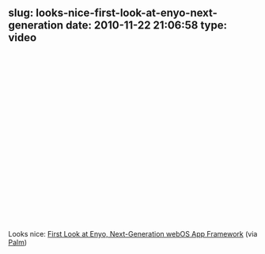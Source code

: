 slug: looks-nice-first-look-at-enyo-next-generation
date: 2010-11-22 21:06:58
type: video
---

<object width="425" height="344"><param name="movie" value="http://www.youtube.com/v/nsZX2dJW5Ss?fs=1"></param><param name="allowFullScreen" value="true"></param><param name="allowscriptaccess" value="always"></param><embed src="http://www.youtube.com/v/nsZX2dJW5Ss?fs=1" type="application/x-shockwave-flash" width="425" height="344" allowscriptaccess="always" allowfullscreen="true"></embed></object>

Looks nice: [First Look at Enyo, Next-Generation webOS App Framework](http://www.youtube.com/watch?v=nsZX2dJW5Ss&feature=player_embedded) (via [Palm](http://youtube.com/user/Palm))

